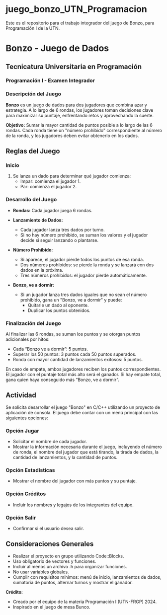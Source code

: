 # juego_bonzo_UTN_Programacion

Este es el repositorio para el trabajo integrador del juego de Bonzo, para Programación I de la UTN. 


# Bonzo - Juego de Dados

## Tecnicatura Universitaria en Programación
### Programación I - Examen Integrador

### Descripción del Juego
**Bonzo** es un juego de dados para dos jugadores que combina azar y estrategia. A lo largo de 6 rondas, los jugadores toman decisiones clave para maximizar su puntaje, enfrentando retos y aprovechando la suerte.

**Objetivo:** Sumar la mayor cantidad de puntos posible a lo largo de las 6 rondas. Cada ronda tiene un "número prohibido" correspondiente al número de la ronda, y los jugadores deben evitar obtenerlo en los dados.

## Reglas del Juego

### Inicio
1. Se lanza un dado para determinar qué jugador comienza:
   - Impar: comienza el jugador 1.
   - Par: comienza el jugador 2.

### Desarrollo del Juego
- **Rondas:** Cada jugador juega 6 rondas.
- **Lanzamiento de Dados:**
  - Cada jugador lanza tres dados por turno.
  - Si no hay número prohibido, se suman los valores y el jugador decide si seguir lanzando o plantarse.

- **Número Prohibido:**
  - Si aparece, el jugador pierde todos los puntos de esa ronda.
  - Dos números prohibidos: se pierde la ronda y se lanzará con dos dados en la próxima.
  - Tres números prohibidos: el jugador pierde automáticamente.

- **Bonzo, ve a dormir:**
  - Si un jugador lanza tres dados iguales que no sean el número prohibido, gana un "Bonzo, ve a dormir" y puede:
    - Quitarle un dado al oponente.
    - Duplicar los puntos obtenidos.

### Finalización del Juego
Al finalizar las 6 rondas, se suman los puntos y se otorgan puntos adicionales por hitos:
- Cada “Bonzo ve a dormir”: 5 puntos.
- Superar los 50 puntos: 3 puntos cada 50 puntos superados.
- Ronda con mayor cantidad de lanzamientos exitosos: 5 puntos.

En caso de empate, ambos jugadores reciben los puntos correspondientes. El jugador con el puntaje total más alto será el ganador. Si hay empate total, gana quien haya conseguido más “Bonzo, ve a dormir”.

## Actividad
Se solicita desarrollar el juego "Bonzo" en C/C++ utilizando un proyecto de aplicación de consola. El juego debe contar con un menú principal con las siguientes opciones:

### Opción Jugar
- Solicitar el nombre de cada jugador.
- Mostrar la información necesaria durante el juego, incluyendo el número de ronda, el nombre del jugador que está tirando, la tirada de dados, la cantidad de lanzamientos, y la cantidad de puntos.

### Opción Estadísticas
- Mostrar el nombre del jugador con más puntos y su puntaje.

### Opción Créditos
- Incluir los nombres y legajos de los integrantes del equipo.

### Opción Salir
- Confirmar si el usuario desea salir.

## Consideraciones Generales
- Realizar el proyecto en grupo utilizando Code::Blocks.
- Uso obligatorio de vectores y funciones.
- Incluir al menos un archivo .h para organizar funciones.
- No usar variables globales.
- Cumplir con requisitos mínimos: menú de inicio, lanzamientos de dados, sumatoria de puntos, alternar turnos y mostrar el ganador.

**Crédito:**
- Creado por el equipo de la materia Programación I (UTN-FRGP) 2024.
- Inspirado en el juego de mesa Bunco.

